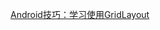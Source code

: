 [Android技巧：学习使用GridLayout](http://toughcoder.net/blog/2015/11/25/android-tricks-introduct-to-gridlayout/)